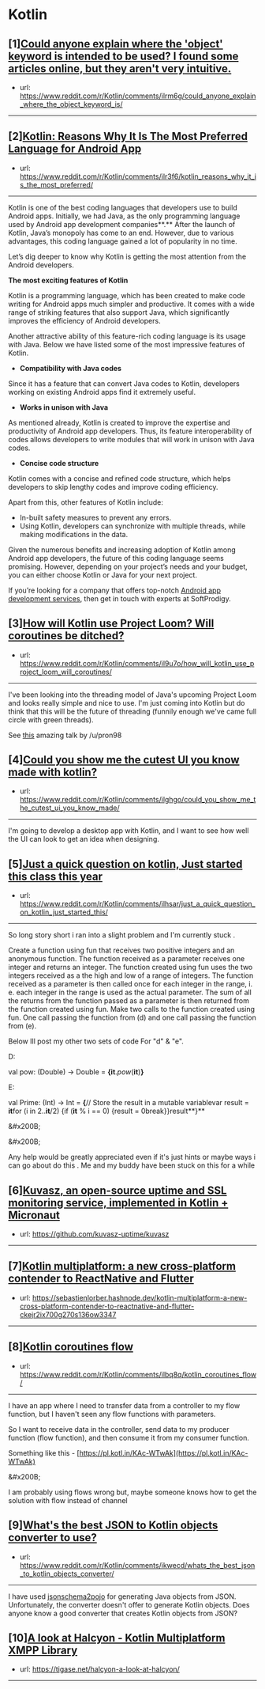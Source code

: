 # Kotlin
## [1][Could anyone explain where the 'object' keyword is intended to be used? I found some articles online, but they aren't very intuitive.](https://www.reddit.com/r/Kotlin/comments/ilrm6g/could_anyone_explain_where_the_object_keyword_is/)
- url: https://www.reddit.com/r/Kotlin/comments/ilrm6g/could_anyone_explain_where_the_object_keyword_is/
---

## [2][Kotlin: Reasons Why It Is The Most Preferred Language for Android App](https://www.reddit.com/r/Kotlin/comments/ilr3f6/kotlin_reasons_why_it_is_the_most_preferred/)
- url: https://www.reddit.com/r/Kotlin/comments/ilr3f6/kotlin_reasons_why_it_is_the_most_preferred/
---
Kotlin is one of the best coding languages that developers use to build Android apps. Initially, we had Java, as the only programming language used by Android app development companies**.** After the launch of Kotlin, Java’s monopoly has come to an end. However, due to various advantages, this coding language gained a lot of popularity in no time. 

Let’s dig deeper to know why Kotlin is getting the most attention from the Android developers. 

**The most exciting features of Kotlin** 

Kotlin is a programming language, which has been created to make code writing for Android apps much simpler and productive. It comes with a wide range of striking features that also support Java, which significantly improves the efficiency of Android developers. 

Another attractive ability of this feature-rich coding language is its usage with Java. Below we have listed some of the most impressive features of Kotlin.   


* **Compatibility with Java codes** 

Since it has a feature that can convert Java codes to Kotlin, developers working on existing Android apps find it extremely useful.   


* **Works in unison with Java** 

As mentioned already, Kotlin is created to improve the expertise and productivity of Android app developers. Thus, its feature interoperability of codes allows developers to write modules that will work in unison with Java codes.   


* **Concise code structure** 

Kotlin comes with a concise and refined code structure, which helps developers to skip lengthy codes and improve coding efficiency. 

Apart from this, other features of Kotlin include:

* In-built safety measures to prevent any errors.
* Using Kotlin, developers can synchronize with multiple threads, while making modifications in the data. 

Given the numerous benefits and increasing adoption of Kotlin among Android app developers, the future of this coding language seems promising. However, depending on your project’s needs and your budget, you can either choose Kotlin or Java for your next project. 

If you’re looking for a company that offers top-notch [Android app development services](https://www.softprodigy.com/hire-android-mobile-developer/), then get in touch with experts at SoftProdigy.
## [3][How will Kotlin use Project Loom? Will coroutines be ditched?](https://www.reddit.com/r/Kotlin/comments/il9u7o/how_will_kotlin_use_project_loom_will_coroutines/)
- url: https://www.reddit.com/r/Kotlin/comments/il9u7o/how_will_kotlin_use_project_loom_will_coroutines/
---
I've been looking into the threading model of Java's upcoming Project Loom and looks really simple and nice to use. I'm just coming into Kotlin but do think that this will be the future of threading (funnily enough we've came full circle with green threads). 

See [this](https://www.youtube.com/watch?v=23HjZBOIshY) amazing talk by /u/pron98
## [4][Could you show me the cutest UI you know made with kotlin?](https://www.reddit.com/r/Kotlin/comments/ilghgo/could_you_show_me_the_cutest_ui_you_know_made/)
- url: https://www.reddit.com/r/Kotlin/comments/ilghgo/could_you_show_me_the_cutest_ui_you_know_made/
---
I'm going to develop a desktop app with Kotlin, and I want to see how well the UI can look to get an idea when designing.
## [5][Just a quick question on kotlin, Just started this class this year](https://www.reddit.com/r/Kotlin/comments/ilhsar/just_a_quick_question_on_kotlin_just_started_this/)
- url: https://www.reddit.com/r/Kotlin/comments/ilhsar/just_a_quick_question_on_kotlin_just_started_this/
---
So long story short i ran into a slight problem and I'm currently stuck .

Create a function using fun that receives two positive integers and an anonymous function. The function received as a parameter receives one integer and returns an integer. The function created using fun uses the two integers received as a the high and low of a range of integers. The function received as a parameter is then called once for each integer in the range, i. e. each integer in the range is used as the actual parameter. The sum of all the returns from the function passed as a parameter is then returned from the function created using fun. Make two calls to the function created using fun. One call passing the function from (d) and one call passing the function from (e).

Below Ill post my other two sets of code For "d" &amp; "e".

D:

val pow: (Double) -&gt; Double = **{it**.*pow*(**it**)**}**

E:

val  Prime: (Int) -&gt; Int = **{**// Store the result in a mutable variablevar result = **it**for (i in 2..**it**/2) {if (**it** % i == 0) {result = 0break}}result**}**

&amp;#x200B;

&amp;#x200B;

Any help would be greatly appreciated even if it's just hints or maybe ways i can go about do this . Me and my buddy have been stuck on this for a while 
## [6][Kuvasz, an open-source uptime and SSL monitoring service, implemented in Kotlin + Micronaut](https://www.reddit.com/r/Kotlin/comments/il9atw/kuvasz_an_opensource_uptime_and_ssl_monitoring/)
- url: https://github.com/kuvasz-uptime/kuvasz
---

## [7][Kotlin multiplatform: a new cross-platform contender to ReactNative and Flutter](https://www.reddit.com/r/Kotlin/comments/ilfssj/kotlin_multiplatform_a_new_crossplatform/)
- url: https://sebastienlorber.hashnode.dev/kotlin-multiplatform-a-new-cross-platform-contender-to-reactnative-and-flutter-ckejr2ix700g270s136ow3347
---

## [8][Kotlin coroutines flow](https://www.reddit.com/r/Kotlin/comments/ilbq8q/kotlin_coroutines_flow/)
- url: https://www.reddit.com/r/Kotlin/comments/ilbq8q/kotlin_coroutines_flow/
---
I have an app where I need to transfer data from a controller to my flow function, but I haven't seen any flow functions with parameters.

So I want to receive data in the controller, send data to my producer function (flow function), and then consume it from my consumer function.

Something like this - [https://pl.kotl.in/KAc-WTwAk](https://pl.kotl.in/KAc-WTwAk)

&amp;#x200B;

I am probably using flows wrong but, maybe someone knows how to get the solution with flow instead of channel
## [9][What's the best JSON to Kotlin objects converter to use?](https://www.reddit.com/r/Kotlin/comments/ikwecd/whats_the_best_json_to_kotlin_objects_converter/)
- url: https://www.reddit.com/r/Kotlin/comments/ikwecd/whats_the_best_json_to_kotlin_objects_converter/
---
I have used [jsonschema2pojo](http://www.jsonschema2pojo.org/) for generating Java objects from JSON. Unfortunately, the converter doesn't offer to generate Kotlin objects. Does anyone know a good converter that creates Kotlin objects from JSON?
## [10][A look at Halcyon - Kotlin Multiplatform XMPP Library](https://www.reddit.com/r/Kotlin/comments/ila8ep/a_look_at_halcyon_kotlin_multiplatform_xmpp/)
- url: https://tigase.net/halcyon-a-look-at-halcyon/
---

